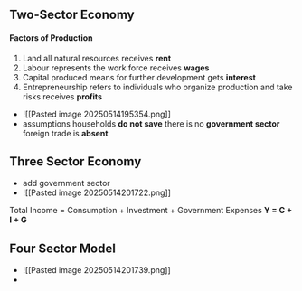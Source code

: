 ## Two-Sector Economy
#### Factors of Production
1. Land
	   all natural resources
	   receives **rent**
2. Labour
	   represents the work force
	   receives **wages**
3. Capital
	   produced means for further development
	   gets **interest**
4. Entrepreneurship 
	   refers to individuals who organize production and take risks
	   receives **profits**

- ![[Pasted image 20250514195354.png]]
- assumptions
	  households **do not save** 
	  there is no **government sector**
	  foreign trade is **absent**

## Three Sector Economy
- add government sector
- ![[Pasted image 20250514201722.png]]

Total Income = Consumption + Investment + Government Expenses
**Y = C + I + G**

## Four Sector Model
- ![[Pasted image 20250514201739.png]]
- 